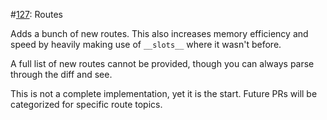 #[127](https://github.com/pycord/pycord-v3/issues/127): Routes

Adds a bunch of new routes. This also increases memory efficiency and speed by heavily making use of
`__slots__` where it wasn't before.

A full list of new routes cannot be provided, though you can always parse through the diff and see.

This is not a complete implementation, yet it is the start. Future PRs will be categorized for specific route topics.
